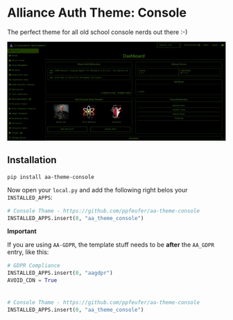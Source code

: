 # Alliance Auth Theme: Console

The perfect theme for all old school console nerds out there :-)

![AA Theme: Console](https://raw.githubusercontent.com/ppfeufer/aa-theme-console/master/aa_theme_console/images/aa-theme-console.jpg)

## Installation

```shell
pip install aa-theme-console
```

Now open your `local.py` and add the following right belos your `INSTALLED_APPS`:
```python
# Console Thame - https://github.com/ppfeufer/aa-theme-console
INSTALLED_APPS.insert(0, "aa_theme_console")
```

**Important**

If you are using `AA-GDPR`, the template stuff needs to be **after** the `AA_GDPR`
entry, like this:

```python
# GDPR Compliance
INSTALLED_APPS.insert(0, "aagdpr")
AVOID_CDN = True


# Console Thame - https://github.com/ppfeufer/aa-theme-console
INSTALLED_APPS.insert(0, "aa_theme_console")
```
